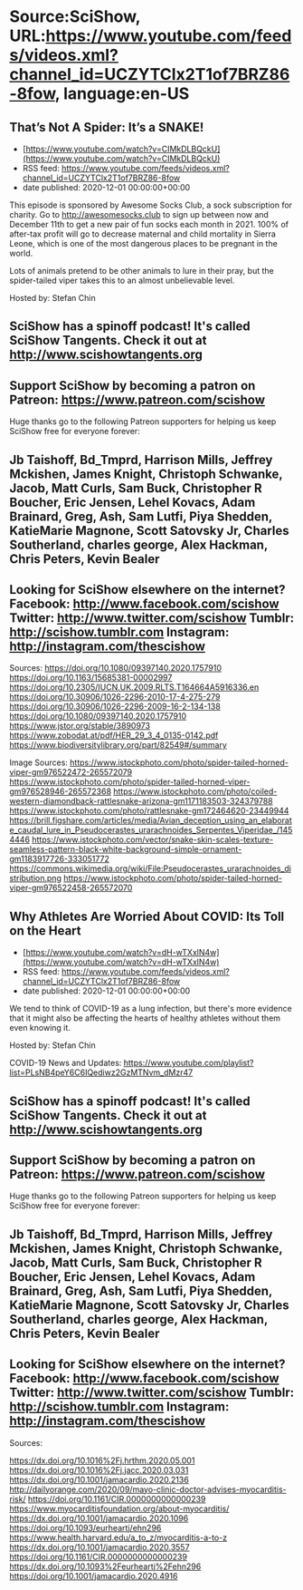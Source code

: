# Source:SciShow, URL:https://www.youtube.com/feeds/videos.xml?channel_id=UCZYTClx2T1of7BRZ86-8fow, language:en-US

## That’s Not A Spider: It’s a SNAKE!
 - [https://www.youtube.com/watch?v=CIMkDLBQckU](https://www.youtube.com/watch?v=CIMkDLBQckU)
 - RSS feed: https://www.youtube.com/feeds/videos.xml?channel_id=UCZYTClx2T1of7BRZ86-8fow
 - date published: 2020-12-01 00:00:00+00:00

This episode is sponsored by Awesome Socks Club, a sock subscription for charity. Go to http://awesomesocks.club to sign up between now and December 11th to get a new pair of fun socks each month in 2021. 100% of after-tax profit will go to decrease maternal and child mortality in Sierra Leone, which is one of the most dangerous places to be pregnant in the world.

Lots of animals pretend to be other animals to lure in their pray, but  the spider-tailed viper takes this to an almost unbelievable level.

Hosted by: Stefan Chin 

SciShow has a spinoff podcast! It's called SciShow Tangents. Check it out at http://www.scishowtangents.org
----------
Support SciShow by becoming a patron on Patreon: https://www.patreon.com/scishow
----------
Huge thanks go to the following Patreon supporters for helping us keep SciShow free for everyone forever:

Jb Taishoff, Bd_Tmprd, Harrison Mills, Jeffrey Mckishen, James Knight, Christoph Schwanke, Jacob, Matt Curls, Sam Buck, Christopher R Boucher, Eric Jensen, Lehel Kovacs, Adam Brainard, Greg, Ash, Sam Lutfi, Piya Shedden, KatieMarie Magnone, Scott Satovsky Jr, Charles Southerland, charles george, Alex Hackman, Chris Peters, Kevin Bealer
----------
Looking for SciShow elsewhere on the internet?
Facebook: http://www.facebook.com/scishow
Twitter: http://www.twitter.com/scishow
Tumblr: http://scishow.tumblr.com
Instagram: http://instagram.com/thescishow
----------
Sources:
https://doi.org/10.1080/09397140.2020.1757910
https://doi.org/10.1163/15685381-00002997
https://doi.org/10.2305/IUCN.UK.2009.RLTS.T164664A5916336.en
https://doi.org/10.30906/1026-2296-2010-17-4-275-279 
https://doi.org/10.30906/1026-2296-2009-16-2-134-138 
https://doi.org/10.1080/09397140.2020.1757910 
https://www.jstor.org/stable/3890973
https://www.zobodat.at/pdf/HER_29_3_4_0135-0142.pdf
https://www.biodiversitylibrary.org/part/82549#/summary
 
Image Sources: 
https://www.istockphoto.com/photo/spider-tailed-horned-viper-gm976522472-265572079
https://www.istockphoto.com/photo/spider-tailed-horned-viper-gm976528946-265572368
https://www.istockphoto.com/photo/coiled-western-diamondback-rattlesnake-arizona-gm1171183503-324379788
https://www.istockphoto.com/photo/rattlesnake-gm172464620-23449944
https://brill.figshare.com/articles/media/Avian_deception_using_an_elaborate_caudal_lure_in_Pseudocerastes_urarachnoides_Serpentes_Viperidae_/1454446
https://www.istockphoto.com/vector/snake-skin-scales-texture-seamless-pattern-black-white-background-simple-ornament-gm1183917726-333051772
https://commons.wikimedia.org/wiki/File:Pseudocerastes_urarachnoides_distribution.png
https://www.istockphoto.com/photo/spider-tailed-horned-viper-gm976522458-265572070

## Why Athletes Are Worried About COVID: Its Toll on the Heart
 - [https://www.youtube.com/watch?v=dH-wTXxlN4w](https://www.youtube.com/watch?v=dH-wTXxlN4w)
 - RSS feed: https://www.youtube.com/feeds/videos.xml?channel_id=UCZYTClx2T1of7BRZ86-8fow
 - date published: 2020-12-01 00:00:00+00:00

We tend to think of COVID-19 as a lung infection, but there's more evidence that it might also be affecting the hearts of healthy athletes without them even knowing it.

Hosted by: Stefan Chin

COVID-19 News and Updates: https://www.youtube.com/playlist?list=PLsNB4peY6C6IQediwz2GzMTNvm_dMzr47

SciShow has a spinoff podcast! It's called SciShow Tangents. Check it out at http://www.scishowtangents.org
----------
Support SciShow by becoming a patron on Patreon: https://www.patreon.com/scishow
----------
Huge thanks go to the following Patreon supporters for helping us keep SciShow free for everyone forever:

Jb Taishoff, Bd_Tmprd, Harrison Mills, Jeffrey Mckishen, James Knight, Christoph Schwanke, Jacob, Matt Curls, Sam Buck, Christopher R Boucher, Eric Jensen, Lehel Kovacs, Adam Brainard, Greg, Ash, Sam Lutfi, Piya Shedden, KatieMarie Magnone, Scott Satovsky Jr, Charles Southerland, charles george, Alex Hackman, Chris Peters, Kevin Bealer
----------
Looking for SciShow elsewhere on the internet?
Facebook: http://www.facebook.com/scishow
Twitter: http://www.twitter.com/scishow
Tumblr: http://scishow.tumblr.com
Instagram: http://instagram.com/thescishow
----------
Sources:

https://dx.doi.org/10.1016%2Fj.hrthm.2020.05.001 
https://dx.doi.org/10.1016%2Fj.jacc.2020.03.031
https://dx.doi.org/10.1001/jamacardio.2020.2136 
http://dailyorange.com/2020/09/mayo-clinic-doctor-advises-myocarditis-risk/ 
https://doi.org/10.1161/CIR.0000000000000239  
https://www.myocarditisfoundation.org/about-myocarditis/
https://dx.doi.org/10.1001/jamacardio.2020.1096
https://doi.org/10.1093/eurheartj/ehn296 
https://www.health.harvard.edu/a_to_z/myocarditis-a-to-z 
https://dx.doi.org/10.1001/jamacardio.2020.3557  
https://doi.org/10.1161/CIR.0000000000000239 
https://dx.doi.org/10.1093%2Feurheartj%2Fehn296
https://doi.org/10.1001/jamacardio.2020.4916

